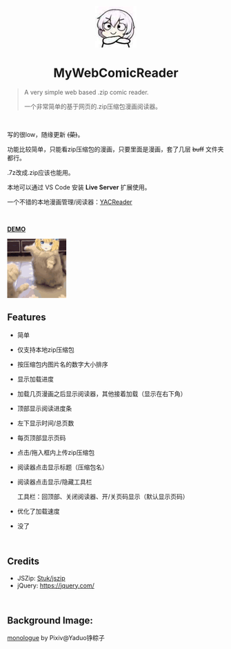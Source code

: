 <div align="center"><img src="./docs/icon.jpg"/></div>

# <div align="center">MyWebComicReader</div>

> A very simple web based .zip comic reader.
>
> 一个非常简单的基于网页的.zip压缩包漫画阅读器。

​    

写的很low，随缘更新  ~~(菜)~~。

功能比较简单，只能看zip压缩包的漫画，只要里面是漫画，套了几层 ~~buff~~ 文件夹都行。

.7z改成.zip应该也能用。

本地可以通过 VS Code 安装 **Live Server** 扩展使用。

一个不错的本地漫画管理/阅读器：[YACReader](https://yacreader.com/)

​    

[**DEMO**](https://monsterhhe.github.io/MyWebComicReader)

![serena](/docs/serena.gif)



## Features

- 简单

- 仅支持本地zip压缩包

- 按压缩包内图片名的数字大小排序

- 显示加载进度

- 加载几页漫画之后显示阅读器，其他接着加载（显示在右下角）

- 顶部显示阅读进度条

- 左下显示时间/总页数

- 每页顶部显示页码

- 点击/拖入框内上传zip压缩包

- 阅读器点击显示标题（压缩包名）

- 阅读器点击显示/隐藏工具栏

  工具栏：回顶部、关闭阅读器、开/关页码显示（默认显示页码）
  
- 优化了加载速度

- 没了

​     

## Credits

- JSZip: [Stuk/jszip](https://github.com/Stuk/jszip)
- jQuery: https://jquery.com/

​    

## Background Image:

[monologue](https://www.pixiv.net/artworks/75685593) by Pixiv@Yaduo铮粽子

